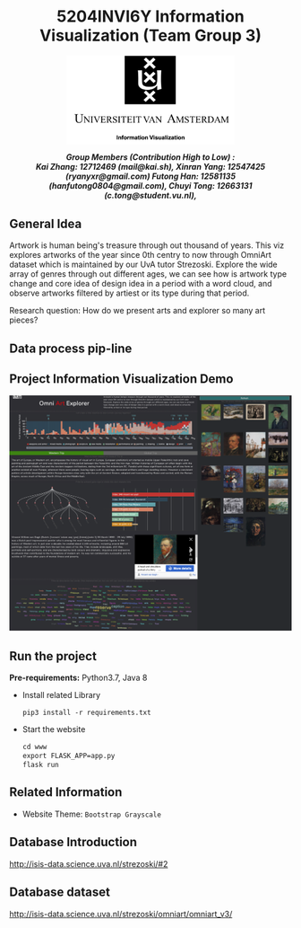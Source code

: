 <h1 align="center">5204INVI6Y Information Visualization (Team Group 3)</h1>

<p align="center">
    <img src="_document/image/UvA.png" width="300" align="center">
</p>

<p align="center">
    <i>
        <b>
        Group Members (Contribution High to Low) : <br>
        Kai Zhang: 12712469 (mail@kai.sh), 
        Xinran Yang: 12547425 (ryanyxr@gmail.com)
        Futong Han: 12581135 (hanfutong0804@gmail.com), 
        Chuyi Tong: 12663131 (c.tong@student.vu.nl), 
        </b>
    </i>
</p>

## General Idea

Artwork is human being's treasure through out thousand of years. This viz explores artworks of the year since 0th centry to now through OmniArt dataset which is maintained by our UvA tutor Strezoski. Explore the wide array of genres through out different ages, we can see how is artwork type change and core idea of design idea in a period with a word cloud, and observe artworks filtered by artiest or its type during that period.

Research question: How do we present arts and explorer so many art pieces?

## Data process pip-line

## Project Information Visualization Demo
![Image](_document/image/screenshot.png)

## Run the project
__Pre-requirements:__ Python3.7, Java 8

* Install related Library
    ```
    pip3 install -r requirements.txt
    ```
* Start the website
    ```
  cd www
  export FLASK_APP=app.py
  flask run
    ```

## Related Information
* Website Theme: `Bootstrap Grayscale`

## Database Introduction
http://isis-data.science.uva.nl/strezoski/#2

## Database dataset
http://isis-data.science.uva.nl/strezoski/omniart/omniart_v3/



